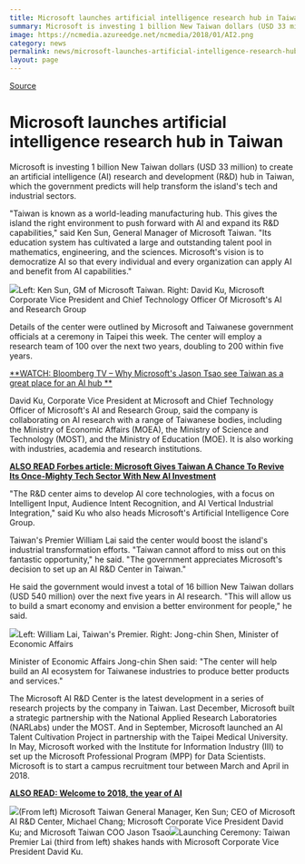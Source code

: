 ```yaml
---
title: Microsoft launches artificial intelligence research hub in Taiwan
summary: Microsoft is investing 1 billion New Taiwan dollars (USD 33 million) to create an artificial intelligence (AI) research and development (R&D) hub in Taiwan
image: https://ncmedia.azureedge.net/ncmedia/2018/01/AI2.png
category: news
permalink: news/microsoft-launches-artificial-intelligence-research-hub-taiwan2/
layout: page
---
```


[Source](https://news.microsoft.com/apac/2018/01/12/microsoft-launches-artificial-intelligence-research-hub-taiwan/ "Permalink to Microsoft launches artificial intelligence research hub in Taiwan")

# Microsoft launches artificial intelligence research hub in Taiwan

Microsoft is investing 1 billion New Taiwan dollars (USD 33 million) to create an artificial intelligence (AI) research and development (R&D) hub in Taiwan, which the government predicts will help transform the island's tech and industrial sectors.

"Taiwan is known as a world-leading manufacturing hub. This gives the island the right environment to push forward with AI and expand its R&D capabilities," said Ken Sun, General Manager of Microsoft Taiwan. "Its education system has cultivated a large and outstanding talent pool in mathematics, engineering, and the sciences. Microsoft's vision is to democratize AI so that every individual and every organization can apply AI and benefit from AI capabilities."

![][1]Left: Ken Sun, GM of Microsoft Taiwan. Right: David Ku, Microsoft Corporate Vice President and Chief Technology Officer Of Microsoft's AI and Research Group

Details of the center were outlined by Microsoft and Taiwanese government officials at a ceremony in Taipei this week. The center will employ a research team of 100 over the next two years, doubling to 200 within five years.

[**WATCH: Bloomberg TV – Why Microsoft's Jason Tsao see Taiwan as a great place for an AI hub **][2]

David Ku, Corporate Vice President at Microsoft and Chief Technology Officer of Microsoft's AI and Research Group, said the company is collaborating on AI research with a range of Taiwanese bodies, including the Ministry of Economic Affairs (MOEA), the Ministry of Science and Technology (MOST), and the Ministry of Education (MOE). It is also working with industries, academia and research institutions.

[**ALSO READ Forbes article: Microsoft Gives Taiwan A Chance To Revive Its Once-Mighty Tech Sector With New AI Investment**][3]

"The R&D center aims to develop AI core technologies, with a focus on Intelligent Input, Audience Intent Recognition, and AI Vertical Industrial Integration," said Ku who also heads Microsoft's Artificial Intelligence Core Group.

Taiwan's Premier William Lai said the center would boost the island's industrial transformation efforts. "Taiwan cannot afford to miss out on this fantastic opportunity," he said. "The government appreciates Microsoft's decision to set up an AI R&D Center in Taiwan."

He said the government would invest a total of 16 billion New Taiwan dollars (USD 540 million) over the next five years in AI research. "This will allow us to build a smart economy and envision a better environment for people," he said.

![][4]Left: William Lai, Taiwan's Premier. Right: Jong-chin Shen, Minister of Economic Affairs

Minister of Economic Affairs Jong-chin Shen said: "The center will help build an AI ecosystem for Taiwanese industries to produce better products and services."

The Microsoft AI R&D Center is the latest development in a series of research projects by the company in Taiwan. Last December, Microsoft built a strategic partnership with the National Applied Research Laboratories (NARLabs) under the MOST. And in September, Microsoft launched an AI Talent Cultivation Project in partnership with the Taipei Medical University. In May, Microsoft worked with the Institute for Information Industry (III) to set up the Microsoft Professional Program (MPP) for Data Scientists. Microsoft is to start a campus recruitment tour between March and April in 2018.

[**ALSO READ: Welcome to 2018, the year of AI**][5]

![][6](From left) Microsoft Taiwan General Manager, Ken Sun; CEO of Microsoft AI R&D Center, Michael Chang; Microsoft Corporate Vice President David Ku; and Microsoft Taiwan COO Jason Tsao![][7]Launching Ceremony: Taiwan Premier Lai (third from left) shakes hands with Microsoft Corporate Vice President David Ku.

[1]: https://ncmedia.azureedge.net/ncmedia/2018/01/AI1.png
[2]: https://www.bloomberg.com/news/videos/2018-01-30/why-microsoft-s-tsao-sees-taiwan-as-a-great-place-for-a-i-hub-video
[3]: https://www.forbes.com/sites/ralphjennings/2018/01/16/microsoft-gives-once-mighty-taiwan-a-chance-to-revive-its-tech-sector/#4ae9d68523fb
[4]: https://ncmedia.azureedge.net/ncmedia/2018/01/AI2.png
[5]: https://news.microsoft.com/apac/2018/01/03/welcome-2018-year-ai/
[6]: https://ncmedia.azureedge.net/ncmedia/2018/01/Jan-10-2018-Microsoft-tk02-0525.jpg
[7]: https://ncmedia.azureedge.net/ncmedia/2018/01/Jan-10-2018-Microsoft-tk02-0483.jpg
